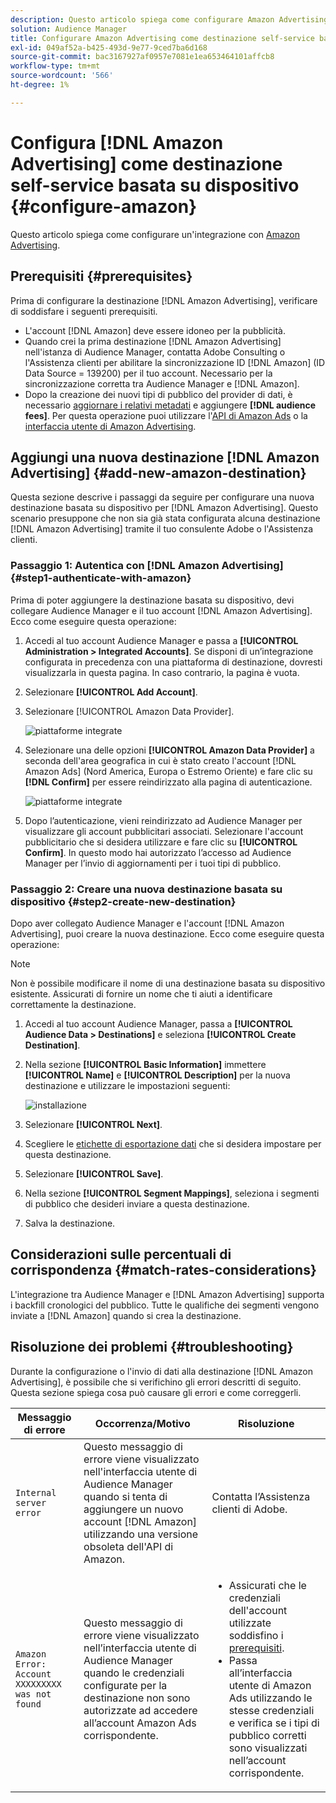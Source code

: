 ```yaml
---
description: Questo articolo spiega come configurare Amazon Advertising per le integrazioni nuove ed esistenti.
solution: Audience Manager
title: Configurare Amazon Advertising come destinazione self-service basata su dispositivo
exl-id: 049af52a-b425-493d-9e77-9ced7ba6d168
source-git-commit: bac3167927af0957e7081e1ea653464101affcb8
workflow-type: tm+mt
source-wordcount: '566'
ht-degree: 1%

---
```


# Configura [!DNL Amazon Advertising] come destinazione self-service basata su dispositivo {#configure-amazon}

Questo articolo spiega come configurare un&#39;integrazione con [Amazon Advertising](https://advertising.amazon.com/API/docs/en-us).

## Prerequisiti {#prerequisites}

Prima di configurare la destinazione [!DNL Amazon Advertising], verificare di soddisfare i seguenti prerequisiti.

* L&#39;account [!DNL Amazon] deve essere idoneo per la pubblicità.
* Quando crei la prima destinazione [!DNL Amazon Advertising] nell&#39;istanza di Audience Manager, contatta Adobe Consulting o l&#39;Assistenza clienti per abilitare la sincronizzazione ID [!DNL Amazon] (ID Data Source = 139200) per il tuo account. Necessario per la sincronizzazione corretta tra Audience Manager e [!DNL Amazon].
* Dopo la creazione dei nuovi tipi di pubblico del provider di dati, è necessario [aggiornare i relativi metadati](https://advertising.amazon.com/API/docs/en-us/data-provider/openapi#tag/Metadata/paths/~1v2~1dp~1audiencemetadata~1%7BaudienceId%7D/put) e aggiungere **[!DNL audience fees]**. Per questa operazione puoi utilizzare l&#39;[API di Amazon Ads](https://advertising.amazon.com/API/docs/en-us/guides/onboarding/apply-for-access) o la [interfaccia utente di Amazon Advertising](https://advertising.amazon.com/).

## Aggiungi una nuova destinazione [!DNL Amazon Advertising] {#add-new-amazon-destination}

Questa sezione descrive i passaggi da seguire per configurare una nuova destinazione basata su dispositivo per [!DNL Amazon Advertising]. Questo scenario presuppone che non sia già stata configurata alcuna destinazione [!DNL Amazon Advertising] tramite il tuo consulente Adobe o l&#39;Assistenza clienti.

### Passaggio 1: Autentica con [!DNL Amazon Advertising] {#step1-authenticate-with-amazon}

Prima di poter aggiungere la destinazione basata su dispositivo, devi collegare Audience Manager e il tuo account [!DNL Amazon Advertising]. Ecco come eseguire questa operazione:

1. Accedi al tuo account Audience Manager e passa a **[!UICONTROL Administration > Integrated Accounts]**. Se disponi di un’integrazione configurata in precedenza con una piattaforma di destinazione, dovresti visualizzarla in questa pagina. In caso contrario, la pagina è vuota.
1. Selezionare **[!UICONTROL Add Account]**.
1. Selezionare [!UICONTROL Amazon Data Provider].

   ![piattaforme integrate](assets/dbd-amazon-without-options.png)

1. Selezionare una delle opzioni **[!UICONTROL Amazon Data Provider]** a seconda dell&#39;area geografica in cui è stato creato l&#39;account [!DNL Amazon Ads] (Nord America, Europa o Estremo Oriente) e fare clic su **[!DNL Confirm]** per essere reindirizzato alla pagina di autenticazione.

   ![piattaforme integrate](assets/dbd-amazon-with-options.png)

1. Dopo l’autenticazione, vieni reindirizzato ad Audience Manager per visualizzare gli account pubblicitari associati. Selezionare l&#39;account pubblicitario che si desidera utilizzare e fare clic su **[!UICONTROL Confirm]**. In questo modo hai autorizzato l’accesso ad Audience Manager per l’invio di aggiornamenti per i tuoi tipi di pubblico.

### Passaggio 2: Creare una nuova destinazione basata su dispositivo {#step2-create-new-destination}

Dopo aver collegato Audience Manager e l&#39;account [!DNL Amazon Advertising], puoi creare la nuova destinazione. Ecco come eseguire questa operazione:

>[!NOTE]
>
>Non è possibile modificare il nome di una destinazione basata su dispositivo esistente. Assicurati di fornire un nome che ti aiuti a identificare correttamente la destinazione.

1. Accedi al tuo account Audience Manager, passa a **[!UICONTROL Audience Data > Destinations]** e seleziona **[!UICONTROL Create Destination]**.
1. Nella sezione **[!UICONTROL Basic Information]** immettere **[!UICONTROL Name]** e **[!UICONTROL Description]** per la nuova destinazione e utilizzare le impostazioni seguenti:

   ![installazione](assets/dbd-new-account-amazon.png)

1. Selezionare **[!UICONTROL Next]**.
1. Scegliere le [etichette di esportazione dati](/help/using/features/data-export-controls.md#controls-labels) che si desidera impostare per questa destinazione.
1. Selezionare **[!UICONTROL Save]**.
1. Nella sezione **[!UICONTROL Segment Mappings]**, seleziona i segmenti di pubblico che desideri inviare a questa destinazione.
1. Salva la destinazione.

## Considerazioni sulle percentuali di corrispondenza {#match-rates-considerations}

L&#39;integrazione tra Audience Manager e [!DNL Amazon Advertising] supporta i backfill cronologici del pubblico. Tutte le qualifiche dei segmenti vengono inviate a [!DNL Amazon] quando si crea la destinazione.

## Risoluzione dei problemi {#troubleshooting}

Durante la configurazione o l&#39;invio di dati alla destinazione [!DNL Amazon Advertising], è possibile che si verifichino gli errori descritti di seguito. Questa sezione spiega cosa può causare gli errori e come correggerli.

| Messaggio di errore | Occorrenza/Motivo | Risoluzione |
|---|---|---|
| `Internal server error` | Questo messaggio di errore viene visualizzato nell&#39;interfaccia utente di Audience Manager quando si tenta di aggiungere un nuovo account [!DNL Amazon] utilizzando una versione obsoleta dell&#39;API di Amazon. | Contatta l’Assistenza clienti di Adobe. |
| `Amazon Error: Account XXXXXXXXX was not found` | Questo messaggio di errore viene visualizzato nell’interfaccia utente di Audience Manager quando le credenziali configurate per la destinazione non sono autorizzate ad accedere all’account Amazon Ads corrispondente. | <ul><li>Assicurati che le credenziali dell&#39;account utilizzate soddisfino i [prerequisiti](#prerequisites).</li><li>Passa all’interfaccia utente di Amazon Ads utilizzando le stesse credenziali e verifica se i tipi di pubblico corretti sono visualizzati nell’account corrispondente. </li></ul> |
